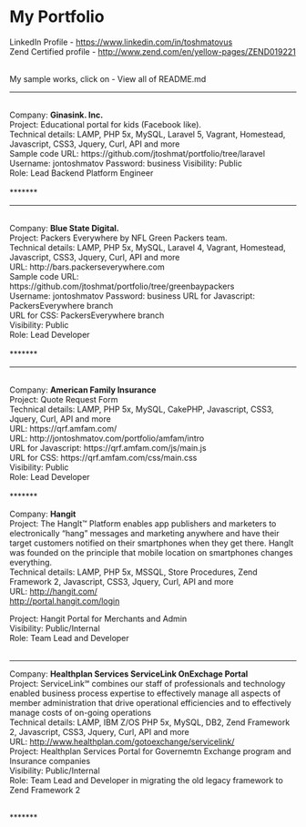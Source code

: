 My Portfolio <br />
=========
LinkedIn Profile - https://www.linkedin.com/in/toshmatovus
<br />
Zend Certified profile - http://www.zend.com/en/yellow-pages/ZEND019221

<br />
My sample works, click on - View all of README.md 
<br />

*******
<br />
Company: <strong> Ginasink. Inc.</strong> <br />
Project:  Educational portal for kids (Facebook like).<br />
Technical details: LAMP, PHP 5x, MySQL, Laravel 5, Vagrant, Homestead, Javascript, CSS3, Jquery, Curl, API and more<br />
Sample code URL: https://github.com/jtoshmat/portfolio/tree/laravel <br />
Username: jontoshmatov Password: business
Visibility: Public<br />
Role: Lead Backend Platform Engineer<br />
<br />
*******

*******
<br />
Company: <strong> Blue State Digital.</strong> <br />
Project:  Packers Everywhere by NFL Green Packers team.<br />
Technical details: LAMP, PHP 5x, MySQL, Laravel 4, Vagrant, Homestead, Javascript, CSS3, Jquery, Curl, API and more<br />
URL: http://bars.packerseverywhere.com <br />
Sample code URL: https://github.com/jtoshmat/portfolio/tree/greenbaypackers <br />
Username: jontoshmatov Password: business
URL for Javascript: PackersEverywhere branch <br />
URL for CSS: PackersEverywhere branch<br />
Visibility: Public<br />
Role: Lead Developer<br />
<br />
*******


*******
<br />
Company: <strong> American Family Insurance</strong> <br />
Project: Quote Request Form<br />
Technical details: LAMP, PHP 5x, MySQL, CakePHP, Javascript, CSS3, Jquery, Curl, API and more<br />
URL: https://qrf.amfam.com/<br />
URL: http://jontoshmatov.com/portfolio/amfam/intro<br />
URL for Javascript: https://qrf.amfam.com/js/main.js<br />
URL for CSS: https://qrf.amfam.com/css/main.css<br />
Visibility: Public<br />
Role: Lead Developer<br />
<br />
*******

Company: <strong>Hangit</strong><br />
Project: The HangIt™ Platform enables app publishers and marketers to electronically “hang” messages and marketing
anywhere and have their target customers notified on their smartphones when they get there. HangIt was founded on the principle that mobile location on smartphones changes everything.<br />
Technical details: LAMP, PHP 5x, MSSQL, Store Procedures, Zend Framework 2, Javascript, CSS3, Jquery, Curl, API and more<br />
URL: http://hangit.com/<br />
http://portal.hangit.com/login <br />

Project: Hangit Portal for Merchants and Admin<br />
Visibility: Public/Internal<br />
Role: Team Lead and Developer<br />
<br />
*******

Company: <strong>Healthplan Services ServiceLink OnExchage Portal</strong><br />
Project: ServiceLink℠ combines our staff of professionals and technology enabled business process expertise to effectively manage all aspects of member administration that drive operational efficiencies and to effectively manage costs of on-going operations<br />
Technical details: LAMP, IBM Z/OS PHP 5x, MySQL, DB2, Zend Framework 2, Javascript, CSS3, Jquery, Curl, API and more<br />
URL: http://www.healthplan.com/gotoexchange/servicelink/<br />
Project: Healthplan Services Portal for Governemtn Exchange program and Insurance companies<br />
Visibility: Public/Internal<br />
Role: Team Lead and Developer in migrating the old legacy framework to Zend Framework 2<br />

<br />
*******

